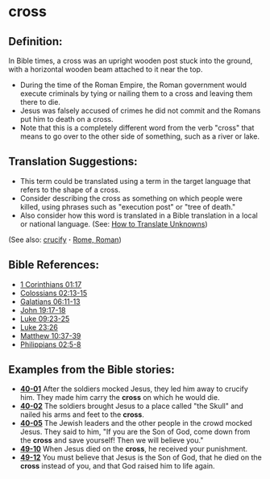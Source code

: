 # cross #

## Definition: ##

In Bible times, a cross was an upright wooden post stuck into the ground, with a horizontal wooden beam attached to it near the top.

* During the time of the Roman Empire, the Roman government would execute criminals by tying or nailing them to a cross and leaving them there to die.
* Jesus was falsely accused of crimes he did not commit and the Romans put him to death on a cross.
* Note that this is a completely different word from the verb "cross" that means to go over to the other side of something, such as a river or lake.

## Translation Suggestions: ##

* This term could be translated using a term in the target language that refers to the shape of a cross.
* Consider describing the cross as something on which people were killed, using phrases such as "execution post" or "tree of death."
* Also consider how this word is translated in a Bible translation in a local or national language. (See: [How to Translate Unknowns](https://git.door43.org/Door43/en-ta-translate-vol1/src/master/content/translate_unknown.md))

(See also: [crucify](../kt/crucify.md) **·** [Rome, Roman](../other/rome.md))

## Bible References: ##

* [1 Corinthians 01:17](https://door43.org/en/bible/notes/1co/01/17)
* [Colossians 02:13-15](https://door43.org/en/bible/notes/col/02/13)
* [Galatians 06:11-13](https://door43.org/en/bible/notes/gal/06/11)
* [John 19:17-18](https://door43.org/en/bible/notes/jhn/19/17)
* [Luke 09:23-25](https://door43.org/en/bible/notes/luk/09/23)
* [Luke 23:26](https://door43.org/en/bible/notes/luk/23/26)
* [Matthew 10:37-39](https://door43.org/en/bible/notes/mat/10/37)
* [Philippians 02:5-8](https://door43.org/en/bible/notes/php/02/05)

## Examples from the Bible stories: ##

* __[40-01](https://door43.org/en/obs/notes/frames/40-01)__ After the soldiers mocked Jesus, they led him away to crucify him. They made him carry the __cross__  on which he would die.
* __[40-02](https://door43.org/en/obs/notes/frames/40-02)__ The soldiers brought Jesus to a place called "the Skull" and nailed his arms and feet to the __cross__.
* __[40-05](https://door43.org/en/obs/notes/frames/40-05)__ The Jewish leaders and the other people in the crowd mocked Jesus. They said to him, "If you are the Son of God, come down from the __cross__  and save yourself! Then we will believe you."
* __[49-10](https://door43.org/en/obs/notes/frames/49-10)__ When Jesus died on the __cross__, he received your punishment.
* __[49-12](https://door43.org/en/obs/notes/frames/49-12)__ You must believe that Jesus is the Son of God, that he died on the __cross__  instead of you, and that God raised him to life again.


